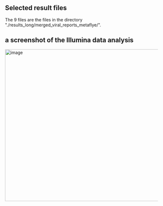 ## Selected result files
The 9 files are the files in the directory "./results_long/merged_viral_reports_metaflye/".


## a screenshot of the Illumina data analysis

<img width="600" height="500" alt="image" src="https://github.com/user-attachments/assets/fecb5e18-8349-4f75-9a36-950258845df9" />  

